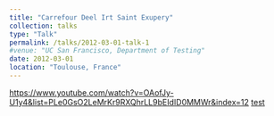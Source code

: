 ```yaml
---
title: "Carrefour Deel Irt Saint Exupery"
collection: talks
type: "Talk"
permalink: /talks/2012-03-01-talk-1
#venue: "UC San Francisco, Department of Testing"
date: 2012-03-01
location: "Toulouse, France"
---
```


https://www.youtube.com/watch?v=OAofJy-U1y4&list=PLe0GsO2LeMrKr9RXQhrLL9bEIdID0MMWr&index=12
[test](https://www.youtube.com/watch?v=OAofJy-U1y4&list=PLe0GsO2LeMrKr9RXQhrLL9bEIdID0MMWr&index=12)
